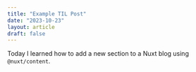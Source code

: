 ```yaml
---
title: "Example TIL Post"
date: "2023-10-23"
layout: article
draft: false
---
```


Today I learned how to add a new section to a Nuxt blog using `@nuxt/content`.